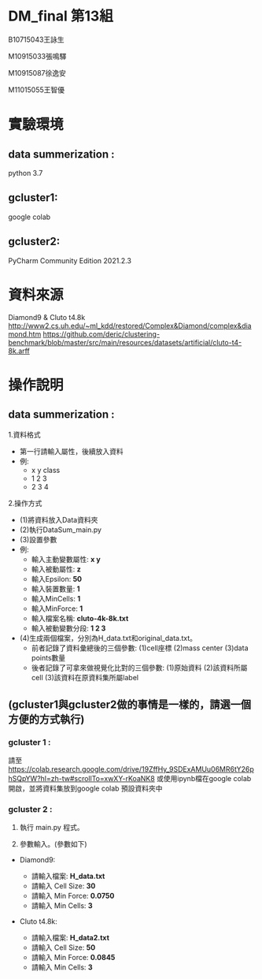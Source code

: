 # DM_final 第13組
B10715043王詠生

M10915033張鳴驛

M10915087徐逸安

M11015055王智優

# 實驗環境
## data summerization :
python 3.7
## gcluster1:
google colab
## gcluster2:
PyCharm Community Edition 2021.2.3
# 資料來源
Diamond9 & Cluto t4.8k
http://www2.cs.uh.edu/~ml_kdd/restored/Complex&Diamond/complex&diamond.htm
https://github.com/deric/clustering-benchmark/blob/master/src/main/resources/datasets/artificial/cluto-t4-8k.arff

# 操作說明
## data summerization :
1.資料格式
* 第一行請輸入屬性，後續放入資料
* 例:
   * x y class
   * 1 2 3
   * 2 3 4
   
2.操作方式
 * (1)將資料放入Data資料夾
 * (2)執行DataSum_main.py
 * (3)設置參數
 * 例:
    * 輸入主動變數屬性: **x y**
    * 輸入被動屬性: **z**
    * 輸入Epsilon: **50**
    * 輸入裝置數量: **1**
    * 輸入MinCells: **1**
    * 輸入MinForce: **1**
    * 輸入檔案名稱: **cluto-4k-8k.txt**
    * 輸入被動變數分段: **1 2 3**
 * (4)生成兩個檔案，分別為H_data.txt和original_data.txt。
    * 前者記錄了資料彙總後的三個參數: (1)cell座標 (2)mass center (3)data points數量
    * 後者記錄了可拿來做視覺化比對的三個參數: (1)原始資料 (2)該資料所屬cell (3)該資料在原資料集所屬label
 
## (gcluster1與gcluster2做的事情是一樣的，請選一個方便的方式執行)
### gcluster 1 :
請至 https://colab.research.google.com/drive/19ZffHy_9SDExAMUu06MR6tY26phSQpYW?hl=zh-tw#scrollTo=xwXY-rKoaNK8 或使用ipynb檔在google colab開啟，並將資料集放到google colab 預設資料夾中
### gcluster 2 :
1. 執行 main.py 程式。

2. 參數輸入。(參數如下)
* Diamond9:
  * 請輸入檔案: **H_data.txt** 
  * 請輸入 Cell Size: **30** 
  * 請輸入 Min Force: **0.0750**
  * 請輸入 Min Cells: **3**

* Cluto t4.8k:
  * 請輸入檔案: **H_data2.txt**
  * 請輸入 Cell Size: **50**
  * 請輸入 Min Force: **0.0845**
  * 請輸入 Min Cells: **3**
